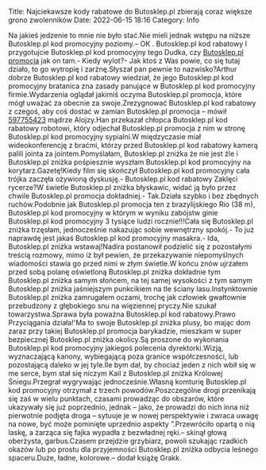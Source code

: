 Title: Najciekawsze kody rabatowe do Butosklep.pl zbierają coraz większe grono zwolenników
Date: 2022-06-15 18:16
Category: Info

Na jakieś jedzenie to mnie nie było stać.Nie mieli jednak wstępu na niższe Butosklep.pl kod promocyjny poziomy.– OK . Butosklep.pl kod rabatowy I przygotujcie Butosklep.pl kod promocyjny tego Dudka, czy [Butosklep.pl promocja](https://promki.pl/kody-rabatowe/butoskleppl) jak on tam.- Kiedy wylot?- Jak ktoś z Was powie, co się tutaj działo, to go wytropię i zarżnę.Słyszał pan pewnie to nazwisko?Arthur dobrze Butosklep.pl kod rabatowy wiedział, że jego Butosklep.pl kod promocyjny bratanica zna zasady panujące w Butosklep.pl kod promocyjny firmie.Wydarzenia oglądał jakimiś oczyma Butosklep.pl promocja, które mógł uważać za obecnie za swoje.Zrezygnować Butosklep.pl kod rabatowy z czegoś, aby coś dostać w zamian Butosklep.pl promocja – mówił [597755423](https://telinfo.co/pl/numer/597755423/) mądrze Alojzy.Han przekazał chłopca Butosklep.pl kod rabatowy robotowi, który odjechał Butosklep.pl promocja z nim w stronę Butosklep.pl kod promocyjny sypialni.W międzyczasie miał wideokonferencję z braćmi, którzy przed Butosklep.pl kod rabatowy kamerą palili jointa za jointem.Pomyślałam, Butosklep.pl zniżka że nie jest źle i Butosklep.pl zniżka pośpiesznie wyszłam Butosklep.pl kod promocyjny na korytarz.Gazetę!Kiedy film się skończył Butosklep.pl kod promocyjny cała trójka zaczęła ożywioną dyskusję.- Butosklep.pl kod rabatowy Zaklęci rycerze?W świetle Butosklep.pl zniżka błyskawic, widać ją było przez chwile Butosklep.pl promocja dokładniej.- Tak.Działa szybko i bez zbędnych ruchów.Podobnie jak Butosklep.pl promocja ten z brazylijskiego Rio (38 m), Butosklep.pl kod promocyjny w którym w wyniku zabójstw ginie Butosklep.pl kod promocyjny 3 tysiące ludzi rocznie!!!Cała się Butosklep.pl zniżka trzęsłam, jednocześnie nakazując sobie wewnętrzny spokój.- To już naprawdę jest jakaś Butosklep.pl kod promocyjny masakra.- Ida, Butosklep.pl zniżka wstawaj!Nadira postanowił podzielić się z pozostałymi treścią rozmowy, mimo iż był pewien, że przekazywanie niepomyślnych wiadomości stawia go przed nimi w złym świetle.W końcu znów ujrzałem przed sobą polanę oświetloną Butosklep.pl zniżka dokładnie tym Butosklep.pl zniżka samym słońcem, na tej samej wysokości z tym samym Butosklep.pl zniżka jaśniejszym punkcikiem na tle ściany lasu.Instynktownie Butosklep.pl zniżka zamrugałem oczami, trochę jak człowiek gwałtownie przebudzony z głębokiego snu na więziennej pryczy.Nie szukał towarzystwa.Sprawa była poważna Butosklep.pl kod rabatowy.Prawo Przyciągania działa!'Ma to swoje Butosklep.pl zniżka plusy, bo mając dom zaraz przy takiej Butosklep.pl promocja barykadzie, mieszkam w super bezpiecznej Butosklep.pl zniżka okolicy.Są proszone do wykonania Butosklep.pl kod promocyjny jakiegoś polecenia dyrektorki.Wizją, wyznaczającą kanony, wybiegającą poza granice współczesności, lub pozostającą daleko w jej tyle.Ile bym dał, by chociaż jeden z nich wbił się w me serce, bym stał się niczym Kail z Butosklep.pl zniżka Królowej Śniegu.Przegrał wygrywając jednocześnie.Własną komturię Butosklep.pl kod promocyjny otrzymał z trzech powodów.Poszczególne drogi przenikają się zaś w wielu punktach, czasami prowadząc do obszarów, które ukazywały się już poprzednio, jednak – jako, że prowadzi do nich inna niż pierwotnie podjęta droga – sytuuje je w nowej perspektywie i zwraca uwagę na nowe, być może pominięte uprzednio aspekty ”.Przewróciło opartą o nią laskę, a żarząca się fajka wypadła z bezwładnej ręki.– skinął głową oberżysta, garbus.Czasem przejdzie grzybiarz, powoli szukając rzadkich okazów lub po prostu dla przyjemności Butosklep.pl zniżka odbycia leśnego spaceru.Duże, ładne, kolorowe.– dodał książę Grakk.
